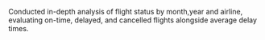 Conducted in-depth analysis of flight status by month,year and airline, evaluating on-time, delayed, and cancelled flights alongside average delay times.
